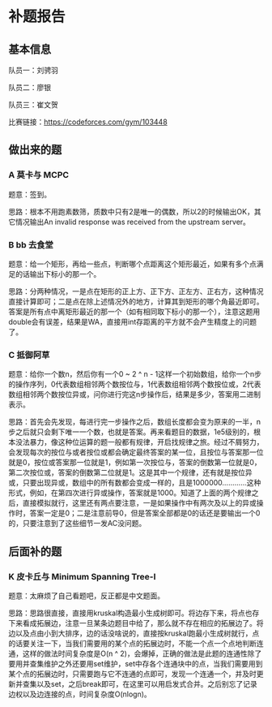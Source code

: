 # 补题报告

## 基本信息

队员一：刘骋羽

队员二：廖银

队员三：崔文贺

比赛链接：https://codeforces.com/gym/103448

## 做出来的题

### A 莫卡与 MCPC

题意：签到。

思路：根本不用跑素数筛，质数中只有2是唯一的偶数，所以2的时候输出OK，其它情况输出An invalid response was received from the upstream server。

### B bb 去食堂

题意：给一个矩形，再给一些点，判断哪个点距离这个矩形最近，如果有多个点满足的话输出下标小的那一个。

思路：分两种情况，一是点在矩形的正上方、正下方、正左方、正右方，这种情况直接计算即可；二是点在除上述情况外的地方，计算其到矩形的哪个角最近即可。答案是所有点中离矩形最近的那一个（如有相同取下标小的那一个），注意这题用double会有误差，结果是WA，直接用int存距离的平方就不会产生精度上的问题了。

### C 抵御阿草

题意：给你一个数n，然后你有一个0 ~ 2 ^ n - 1这样一个初始数组，给你一个n步的操作序列，0代表数组相邻两个数按位与，1代表数组相邻两个数按位或，2代表数组相邻两个数按位异或，问你进行完这n步操作后，结果是多少，答案用二进制表示。

思路：首先会先发现，每进行完一步操作之后，数组长度都会变为原来的一半，n步之后就只会剩下唯一一个数，也就是答案。再来看题目的数据，1e5级别的，根本没法暴力，像这种位运算的题一般都有规律，开启找规律之旅。经过不屑努力，会发现每次的按位与或者按位或都会确定最终答案的某一位，且按位与答案那一位就是0，按位或答案那一位就是1，例如第一次按位与，答案的倒数第一位就是0，第二次按位或，答案的倒数第二位就是1。这是其中一个规律，还有就是按位异或，只要出现异或，数组中的所有数都会变成一样的，且是1000000…………这种形式，例如，在第四次进行异或操作，答案就是1000。知道了上面的两个规律之后，直接模拟就行，这里还有两点要注意，一是如果操作中有两次及以上的异或操作时，答案一定是0；二是注意前导0，但是答案全部都是0的话还是要输出一个0的，只要注意到了这些细节一发AC没问题。

## 后面补的题

### K 皮卡丘与 Minimum Spanning Tree-I

题意：太麻烦了自己看题吧，反正都是中文题面。

思路：思路很直接，直接用kruskal构造最小生成树即可。将边存下来，将点也存下来看成拓展边，注意一旦某条边题目中给了，那么就不存在相应的拓展边了。将边以及点由小到大排序，边的话没啥说的，直接按kruskal跑最小生成树就行，点的话要关注一下，当我们需要用的某个点的拓展边时，不能一个点一个点地判断连通，这样的做法时间复杂度是O(n ^ 2)，会爆掉，正确的做法是此题的连通性除了要用并查集维护之外还要用set维护，set中存各个连通块中的点，当我们需要用到某个点的拓展边时，只需要跑与它不连通的点即可，发现一个连通一个，并及时更新并查集以及set，之后break即可，在这里可以用启发式合并。之后别忘了记录边权以及边连接的点，时间复杂度O(nlogn)。
